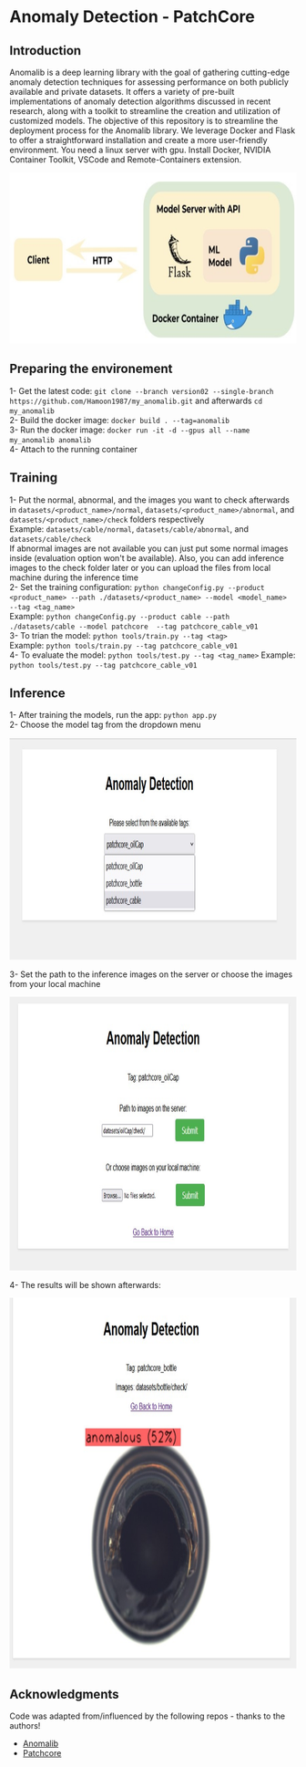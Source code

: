 # Anomaly Detection - PatchCore

## Introduction
Anomalib is a deep learning library with the goal of gathering cutting-edge anomaly detection techniques for assessing performance on both publicly available and private datasets. It offers a variety of pre-built implementations of anomaly detection algorithms discussed in recent research, along with a toolkit to streamline the creation and utilization of customized models. The objective of this repository is to streamline the deployment process for the Anomalib library. We leverage Docker and Flask to offer a straightforward installation and create a more user-friendly environment. You need a linux server with gpu. Install Docker, NVIDIA Container Toolkit, VSCode and Remote-Containers extension. 
 
<p align="center">
	<img width="750" height="300" src="media/technology_used.jpg">
</p>

## Preparing the environement  
1- Get the latest code: ```git clone --branch version02 --single-branch https://github.com/Hamoon1987/my_anomalib.git``` and afterwards ```cd my_anomalib```    
2- Build the docker image: ```docker build . --tag=anomalib```  
3- Run the docker image: ```docker run -it -d --gpus all --name my_anomalib anomalib```  
4- Attach to the running container  
  
## Training
1- Put the normal, abnormal, and the images you want to check afterwards in ```datasets/<product_name>/normal```, ```datasets/<product_name>/abnormal```, and ```datasets/<product_name>/check``` folders respectively   
Example: ```datasets/cable/normal```, ```datasets/cable/abnormal```, and ```datasets/cable/check```  
If abnormal images are not available you can just put some normal images inside (evaluation option won't be available). Also, you can add inference images to the check folder later or you can upload the files from local machine during the inference time  
2- Set the training configuration: ```python changeConfig.py --product <product_name> --path ./datasets/<product_name> --model <model_name>  --tag <tag_name>```  
Example: ```python changeConfig.py --product cable --path ./datasets/cable --model patchcore  --tag patchcore_cable_v01```  
3- To trian the model: ```python tools/train.py --tag <tag>```  
Example: ```python tools/train.py --tag patchcore_cable_v01```  
4- To evaluate the model: ```python tools/test.py --tag <tag_name>``` 
Example:  ```python tools/test.py --tag patchcore_cable_v01```  

## Inference
1- After training the models, run the app: ```python app.py```  
2- Choose the model tag from the dropdown menu  
<p align="center">
	<img width="950" height="390" src="media/first.jpg">
</p>
3- Set the path to the inference images on the server or choose the images from your local machine   
<p align="center">
	<img width="890" height="480" src="media/second.jpg">
</p>
4- The results will be shown afterwards:  
<p align="center">
	<img width="870" height="650" src="media/third.jpg">
</p>

## Acknowledgments
Code was adapted from/influenced by the following repos - thanks to the authors!
- [Anomalib](https://github.com/openvinotoolkit/anomalib)
- [Patchcore](https://github.com/amazon-science/patchcore-inspection)

